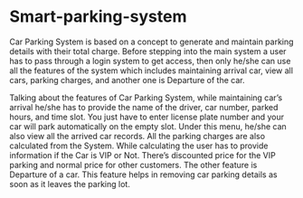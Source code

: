 # Smart-parking-system
Car Parking System is based on a concept to generate and maintain parking details with their total charge. Before stepping into the main system a user has to pass through a login system to get access, then only he/she can use all the features of the system which includes maintaining arrival car, view all cars, parking charges, and another one is Departure of the car.

Talking about the features of Car Parking System, while maintaining car’s arrival he/she has to provide the name of the driver, car number, parked hours, and time slot. You just have to enter license plate number and your car will park automatically on the empty slot. Under this menu, he/she can also view all the arrived car records. All the parking charges are also calculated from the System. While calculating the user has to provide information if the Car is VIP or Not. There’s discounted price for the VIP parking and normal price for other customers. The other feature is Departure of a car. This feature helps in removing car parking details as soon as it leaves the parking lot.
